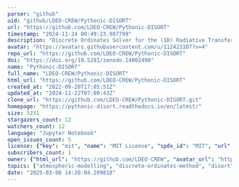 ```yaml
---
parser: "github"
uid: "github/LDEO-CREW/Pythonic-DISORT"
url: "https://github.com/LDEO-CREW/Pythonic-DISORT"
timestamp: "2024-11-24 00:49:23.987799"
description: "Discrete Ordinates Solver for the (1D) Radiative Transfer Equation in a single or multi-layer plane-parallel atmosphere. Coded entirely in Python 3. Based on Stamnes' FORTRAN DISORT (see references in the Jupyter Notebook) and has its main features."
avatar: "https://avatars.githubusercontent.com/u/112423107?v=4"
repo_url: "https://github.com/LDEO-CREW/Pythonic-DISORT"
doi: "https://doi.org/10.5281/zenodo.14002490"
name: "Pythonic-DISORT"
full_name: "LDEO-CREW/Pythonic-DISORT"
html_url: "https://github.com/LDEO-CREW/Pythonic-DISORT"
created_at: "2022-09-20T17:05:51Z"
updated_at: "2024-11-22T07:00:43Z"
clone_url: "https://github.com/LDEO-CREW/Pythonic-DISORT.git"
homepage: "https://pythonic-disort.readthedocs.io/en/latest/"
size: 5231
stargazers_count: 12
watchers_count: 12
language: "Jupyter Notebook"
open_issues_count: 5
license: {"key": "mit", "name": "MIT License", "spdx_id": "MIT", "url": "https://api.github.com/licenses/mit", "node_id": "MDc6TGljZW5zZTEz"}
subscribers_count: 1
owner: {"html_url": "https://github.com/LDEO-CREW", "avatar_url": "https://avatars.githubusercontent.com/u/112423107?v=4", "login": "LDEO-CREW", "type": "Organization"}
topics: ["atmospheric-modelling", "discrete-ordinates-method", "disort", "python", "radiative-transfer", "radiative-transfer-models"]
date: "2025-03-08 14:20:04.209818"
---
```

